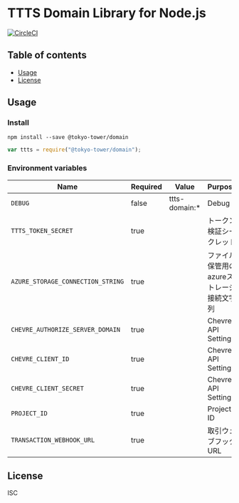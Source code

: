 # TTTS Domain Library for Node.js

[![CircleCI](https://circleci.com/gh/tokyo-tower/domain.svg?style=svg)](https://circleci.com/gh/tokyo-tower/domain)

## Table of contents

* [Usage](#usage)
* [License](#license)

## Usage

### Install

```shell
npm install --save @tokyo-tower/domain
```

```Javascript
var ttts = require("@tokyo-tower/domain");
```

### Environment variables

| Name                              | Required | Value         | Purpose                                   |
| --------------------------------- | -------- | ------------- | ----------------------------------------- |
| `DEBUG`                           | false    | ttts-domain:* | Debug                                     |
| `TTTS_TOKEN_SECRET`               | true     |               | トークン検証シークレット                  |
| `AZURE_STORAGE_CONNECTION_STRING` | true     |               | ファイル保管用のazureストレージ接続文字列 |
| `CHEVRE_AUTHORIZE_SERVER_DOMAIN`  | true     |               | Chevre API Settings                       |
| `CHEVRE_CLIENT_ID`                | true     |               | Chevre API Settings                       |
| `CHEVRE_CLIENT_SECRET`            | true     |               | Chevre API Settings                       |
| `PROJECT_ID`                      | true     |               | Project ID                                |
| `TRANSACTION_WEBHOOK_URL`         | true     |               | 取引ウェブフックURL                       |

## License

ISC
